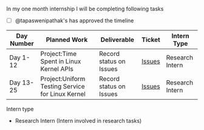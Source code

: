 In my one month internship I will be completing following tasks

- [ ] @tapaswenipathak's has approved the timeline


| Day Number  |  Planned Work | Deliverable | Ticket | Intern Type |
|---|---|---|---|---|
| Day 1-12  |  Project:Time Spent in Linux Kernel APIs  |  Record status on Issues | [Issues](https://github.com/alice-sieve/Linux-Kernel/issues?q=is%3Aissue+is%3Aopen+label%3A%22Project%3A+Time+Spent+in+Kernel+API+Calls%22)  |  Research Intern |
| Day 13-25 | Project:Uniform Testing Service for Linux Kernel | Record status on Issues  | [Issues](https://github.com/alice-sieve/Linux-Kernel/issues?q=is%3Aissue+is%3Aopen+label%3A%22Project%3A+Uniform+Testing+Service+for+Linux+Kernel%22) | Research Intern |



Intern type

- Research Intern (Intern involved in research tasks)
